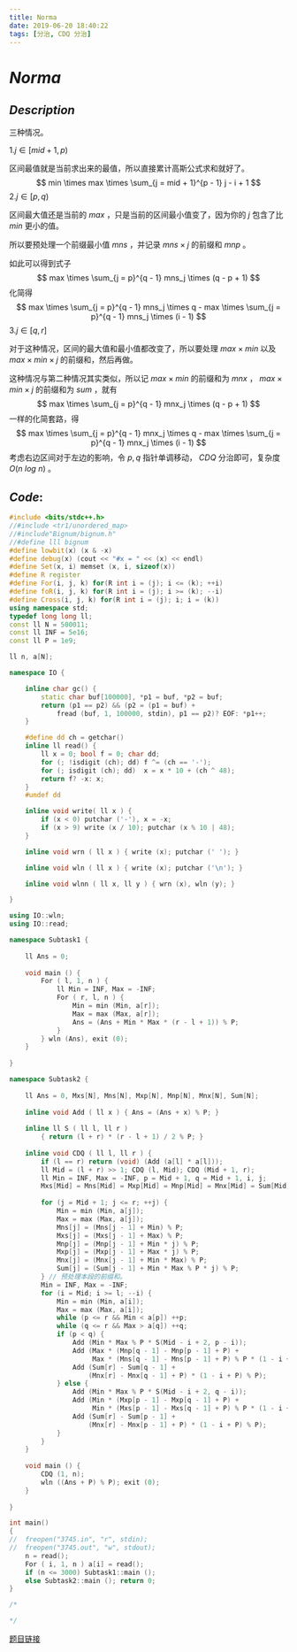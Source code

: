 ```yaml
---
title: Norma
date: 2019-06-20 18:40:22
tags: [分治, CDQ 分治]
---
```


# $Norma$



## $Description$

三种情况。

$1. j \in [mid + 1, p)$ 

区间最值就是当前求出来的最值，所以直接累计高斯公式求和就好了。
$$
min \times max \times \sum_{j = mid + 1}^{p - 1} j - i + 1
$$
$2. j \in [p, q)$

区间最大值还是当前的 $max$ ，只是当前的区间最小值变了，因为你的 $j$ 包含了比 $min$ 更小的值。

所以要预处理一个前缀最小值 $mns$ ，并记录 $mns \times j$ 的前缀和 $mnp$ 。

如此可以得到式子
$$
max \times \sum_{j = p}^{q - 1} mns_j \times (q - p + 1)
$$
化简得
$$
max \times \sum_{j = p}^{q - 1} mns_j \times q - max \times \sum_{j = p}^{q - 1} mns_j \times (i - 1)
$$
$3. j \in [q, r]$ 

对于这种情况，区间的最大值和最小值都改变了，所以要处理 $max \times min$ 以及 $max \times min \times j$ 的前缀和，然后再做。

这种情况与第二种情况其实类似，所以记 $max \times min$ 的前缀和为 $mnx$ ， $max \times min \times j$ 的前缀和为 $sum$ ，就有
$$
max \times \sum_{j = p}^{q - 1} mnx_j \times (q - p + 1)
$$
一样的化简套路，得
$$
max \times \sum_{j = p}^{q - 1} mnx_j \times q - max \times \sum_{j = p}^{q - 1} mnx_j \times (i - 1)
$$
考虑右边区间对于左边的影响，令 $p, q$ 指针单调移动， $CDQ$ 分治即可，复杂度 $O(n\ log\ n)$ 。



## $Code:$

```cpp
#include <bits/stdc++.h>
//#include <tr1/unordered_map>
//#include"Bignum/bignum.h"
//#define lll bignum
#define lowbit(x) (x & -x)
#define debug(x) (cout << "#x = " << (x) << endl)
#define Set(x, i) memset (x, i, sizeof(x))
#define R register
#define For(i, j, k) for(R int i = (j); i <= (k); ++i)
#define foR(i, j, k) for(R int i = (j); i >= (k); --i)
#define Cross(i, j, k) for(R int i = (j); i; i = (k))
using namespace std;
typedef long long ll;
const ll N = 500011;
const ll INF = 5e16;
const ll P = 1e9;

ll n, a[N];

namespace IO {

    inline char gc() {
        static char buf[100000], *p1 = buf, *p2 = buf;
        return (p1 == p2) && (p2 = (p1 = buf) +
            fread (buf, 1, 100000, stdin), p1 == p2)? EOF: *p1++;
    }

    #define dd ch = getchar()
    inline ll read() {
        ll x = 0; bool f = 0; char dd;
        for (; !isdigit (ch); dd) f ^= (ch == '-');
        for (; isdigit (ch); dd)  x = x * 10 + (ch ^ 48);
        return f? -x: x;
    }
    #undef dd

    inline void write( ll x ) {
        if (x < 0) putchar ('-'), x = -x;
        if (x > 9) write (x / 10); putchar (x % 10 | 48);
    }

    inline void wrn ( ll x ) { write (x); putchar (' '); }

    inline void wln ( ll x ) { write (x); putchar ('\n'); }

    inline void wlnn ( ll x, ll y ) { wrn (x), wln (y); }

}

using IO::wln;
using IO::read;

namespace Subtask1 {
    
    ll Ans = 0;
    
    void main () {
        For ( l, 1, n ) {
            ll Min = INF, Max = -INF;
            For ( r, l, n ) {
                Min = min (Min, a[r]);
                Max = max (Max, a[r]);
                Ans = (Ans + Min * Max * (r - l + 1)) % P;
            }
        } wln (Ans), exit (0);
    }
    
}

namespace Subtask2 {
    
    ll Ans = 0, Mxs[N], Mns[N], Mxp[N], Mnp[N], Mnx[N], Sum[N];
    
    inline void Add ( ll x ) { Ans = (Ans + x) % P; }
    
    inline ll S ( ll l, ll r ) 
        { return (l + r) * (r - l + 1) / 2 % P; }
    
    inline void CDQ ( ll l, ll r ) {
        if (l == r) return (void) (Add (a[l] * a[l]));
        ll Mid = (l + r) >> 1; CDQ (l, Mid); CDQ (Mid + 1, r);
        ll Min = INF, Max = -INF, p = Mid + 1, q = Mid + 1, i, j;
        Mxs[Mid] = Mns[Mid] = Mxp[Mid] = Mnp[Mid] = Mnx[Mid] = Sum[Mid] = 0;
        
        for (j = Mid + 1; j <= r; ++j) {
            Min = min (Min, a[j]);
            Max = max (Max, a[j]);
            Mns[j] = (Mns[j - 1] + Min) % P;
            Mxs[j] = (Mxs[j - 1] + Max) % P;
            Mnp[j] = (Mnp[j - 1] + Min * j) % P;
            Mxp[j] = (Mxp[j - 1] + Max * j) % P;
            Mnx[j] = (Mnx[j - 1] + Min * Max) % P;
            Sum[j] = (Sum[j - 1] + Min * Max % P * j) % P;
        } // 预处理本段的前缀和。 
        Min = INF, Max = -INF;
        for (i = Mid; i >= l; --i) {
            Min = min (Min, a[i]);
            Max = max (Max, a[i]);
            while (p <= r && Min < a[p]) ++p;
            while (q <= r && Max > a[q]) ++q;
            if (p < q) {
                Add (Min * Max % P * S(Mid - i + 2, p - i));
                Add (Max * (Mnp[q - 1] - Mnp[p - 1] + P) + 
                     Max * (Mns[q - 1] - Mns[p - 1] + P) % P * (1 - i + P));
                Add (Sum[r] - Sum[q - 1] + 
                    (Mnx[r] - Mnx[q - 1] + P) * (1 - i + P) % P);
            } else {
                Add (Min * Max % P * S(Mid - i + 2, q - i));
                Add (Min * (Mxp[p - 1] - Mxp[q - 1] + P) + 
                     Min * (Mxs[p - 1] - Mxs[q - 1] + P) % P * (1 - i + P));
                Add (Sum[r] - Sum[p - 1] + 
                    (Mnx[r] - Mnx[p - 1] + P) * (1 - i + P) % P);
            }
        }
    }
    
    void main () {
        CDQ (1, n); 
        wln ((Ans + P) % P); exit (0);
    }
    
}

int main()
{
//  freopen("3745.in", "r", stdin);
//  freopen("3745.out", "w", stdout);
    n = read();
    For ( i, 1, n ) a[i] = read();
    if (n <= 3000) Subtask1::main ();
    else Subtask2::main (); return 0;
}

/*

*/

```

[题目链接](<https://www.spoj.com/problems/NORMA2/>)

